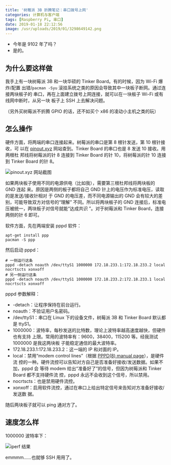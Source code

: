```yaml
---
title: '树莓派 3B 折腾笔记：串口拨号上网'
categories: 计算机与客户端
tags: [Raspberry Pi, 串口]
date: 2019-01-18 22:12:56
image: /usr/uploads/2019/01/3298649142.png
---
```


-   今年是 9102 年了吗？
-   是的。

## 为什么要这样做

我手上有一块树莓派 3B 和一块华硕的 Tinker Board。有的时候，因为 Wi-Fi 爆炸/配置
出错/`pacman -Syu` 滚挂系统之类的原因会导致其中一块板子断网。通过连接两块板子的
串口，再在上面建立拨号上网连接，就可以在一块板子 Wi-Fi 或有线网中断时，从另一块
板子上 SSH 上去解决问题。

（另外买树莓派不折腾 GPIO 的话，还不如买个 x86 的凌动小主机之类的玩）

## 怎么操作

硬件方面，将两端的串口连接起来。树莓派的串口是第 8 根针发送，第 10 根针接收，可
以在 [pinout.xyz][1] 网站查到。Tinker Board 的串口也是 8 发送 10 接收。用两根杜
邦线将树莓派的针 8 连接到 Tinker Board 的针 10，将树莓派的针 10 连接到 Tinker
Board 的针 8。

![pinout.xyz 网站截图][2]

如果两块板子使用不同的电源供电（比如我），需要第三根杜邦线将两块板的 GND 连起
来。原因是两侧的板子都将自己 GND 针上的电压作为标准电压，读取的是发送/接收针相对
于 GND 的电压差，而不同电源输出的 GND 会有较大的差别，可能导致双方对信号的“理解”
不同。所以将两块板子的 GND 连接后，标准电压被统一，两块板子对信号就能“达成共识
”。对于树莓派和 Tinker Board，连接两侧的针 6 即可。

软件方面，先在两端安装 pppd 软件：

    apt-get install ppp
    pacman -S ppp

然后启动 pppd：

    # 一侧运行这条
    pppd -detach noauth /dev/ttyS1 1000000 172.18.233.1:172.18.233.2 local nocrtscts xonxoff
    # 另一侧运行这条
    pppd -detach noauth /dev/ttyS1 1000000 172.18.233.2:172.18.233.1 local nocrtscts xonxoff

pppd 参数解释：

-   -detach：让程序保持在前台运行。
-   noauth：不验证用户名密码。
-   /dev/ttyS1：串口在 Linux 下的设备文件，树莓派 3B 和 Tinker Board 默认都是
    ttyS1。
-   1000000：波特率，每秒发送的比特数，理论上波特率越高速度越快，但硬件也有支持
    上限。常用的波特率有：9600，38400，115200 等。经我测试 1000000 是我这两块板
    子能稳定通信的最大波特率。
-   172.18.233.1:172.18.233.2：这一端的 IP 和对面的 IP。
-   local：禁用“modem control lines”（根据 [PPPD(8) manual page][3]），是硬件流
    控的一种。硬件流控可以告知对方自己是否准备好接收/发送数据。如果不加，pppd 会
    等待 modem 给出“准备好了”的信号，但因为树莓派和 Tinker Board 都不支持硬件流
    控，pppd 永远不会收到这个信号，所以禁用。
-   nocrtscts：也是禁用硬件流控。
-   xonxoff：启用软件流控，通过在串口上给出特定信号来告知对方准备好接收/发送数
    据。

随后两块板子就可以 ping 通对方了。

## 速度怎么样

1000000 波特率下：

![iperf 结果][4]

emmmm……也就够 SSH 用用了。

[1]: https://pinout.xyz/
[2]: /usr/uploads/2019/01/3018000827.png
[3]: https://ppp.samba.org/pppd.html
[4]: /usr/uploads/2019/01/3298649142.png
